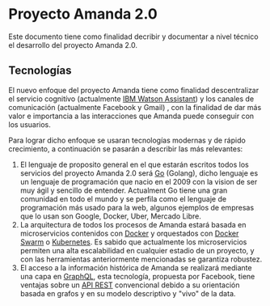 # Proyecto Amanda 2.0

Este documento tiene como finalidad decribir y documentar a nivel técnico el desarrollo del proyecto Amanda 2.0.

## Tecnologías

El nuevo enfoque del proyecto Amanda tiene como finalidad descentralizar el servicio cognitívo (actualmente [IBM Watson Assistant](https://www.ibm.com/cloud/watson-assistant)) y los canales de comunicación (actualmente Facebook y Gmail) , con la finalidad de dar más valor e importancia a las interacciones que Amanda puede conseguir con los usuarios.

Para lograr dicho enfoque se usaran tecnologías modernas y de rápido crecimiento, a continuación se pasarán a describir las más relevantes:

1. El lenguaje de proposito general en el que estarán escritos todos los servicios del proyecto Amanda 2.0 será [Go](https://golang.org) (Golang), dicho lenguaje es un lenguaje de programación que nacio en el 2009 con la vision de ser muy ágil y sencillo de entender. Actualment Go tiene una gran comunidad en todo el mundo y se perfila como el lenguaje de programación más usado para la web, algunos ejemplos de empresas que lo usan son Google, Docker, Uber, Mercado Libre.
2. La arquitectura de todos los procesos de Amanda estará basada en microservicios contenidos con [Docker](https://www.docker.com/) y orquestados con [Docker Swarm](https://docs.docker.com/engine/swarm) o [Kubernetes](https://kubernetes.io/). Es sabido que actualmente los microservicios permiten una alta escalabilidad en cualquier estadio de un proyecto, y con las herramientas anteriormente mencionadas se garantiza robustez.
3. El acceso a la información histórica de Amanda se realizará mediante una capa en [GraphQL](https://graphql.org/), esta tecnología, propuesta por Facebook, tiene ventajas sobre un [API REST](https://www.wikiwand.com/en/Representational_state_transfer) convencional debido a su orientación basada en grafos y en su modelo descriptivo y "vivo" de la data.
